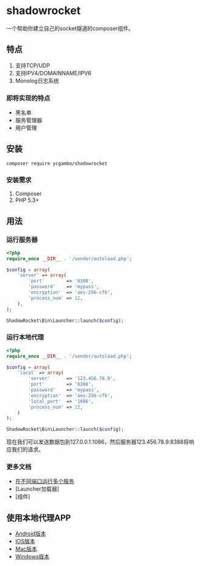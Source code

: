 # shadowrocket

一个帮助你建立自己的socket隧道的composer组件。

## 特点
1. 支持TCP/UDP
2. 支持IPV4/DOMAINNAME/IPV6
3. Monolog日志系统

### 即将实现的特点
- 黑名单
- 服务管理器
- 用户管理


## 安装

    composer require ycgambo/shadowrocket

### 安装需求
1. Composer
2. PHP 5.3+

## 用法

### 运行服务器

```php
<?php
require_once __DIR__ . '/vendor/autoload.php';

$config = array(
    'server' => array(
        'port'        => '8388',
        'password'    => 'mypass',
        'encryption'  => 'aes-256-cfb',
        'process_num' => 12,
    ),
);

ShadowRocket\Bin\Launcher::launch($config);
```

### 运行本地代理

```php
<?php
require_once __DIR__ . '/vendor/autoload.php';

$config = array(
    'local' => array(
        'server'      => '123.456.78.9',
        'port'        => '8388',
        'password'    => 'mypass',
        'encryption'  => 'aes-256-cfb',
        'local_port'  => '1086',
        'process_num' => 12,
    )
);

ShadowRocket\Bin\Launcher::launch($config);
```

现在我们可以发送数据包到127.0.0.1:1086，然后服务器123.456.78.9:8388将响应我们的请求。

### 更多文档
- [在不同端口运行多个服务](/doc/multi-server-ch.md)
- [Launcher加载器]
- [组件]

## 使用本地代理APP

- [Android版本](https://github.com/shadowsocks/shadowsocks-android/releases)
- [IOS版本](https://itunes.apple.com/cn/app/superwingy/id1290093815?mt=8)
- [Mac版本](https://github.com/shadowsocks/ShadowsocksX-NG/releases) 
- [Windows版本](https://github.com/shadowsocks/shadowsocks-windows/releases)
